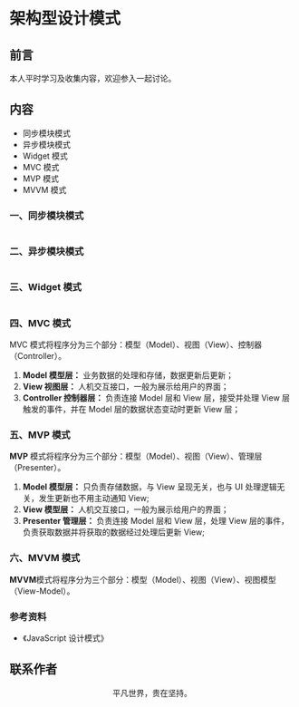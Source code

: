 # 架构型设计模式

## 前言

本人平时学习及收集内容，欢迎参入一起讨论。

## 内容

- 同步模块模式
- 异步模块模式
- Widget 模式
- MVC 模式
- MVP 模式
- MVVM 模式

### 一、同步模块模式

```

```

### 二、异步模块模式

```

```

### 三、Widget 模式

```

```

### 四、MVC 模式

MVC 模式将程序分为三个部分：模型（Model）、视图（View）、控制器（Controller）。

1. **Model 模型层：** 业务数据的处理和存储，数据更新后更新；
2. **View 视图层：** 人机交互接口，一般为展示给用户的界面；
3. **Controller 控制器层：** 负责连接 Model 层和 View 层，接受并处理 View 层触发的事件，并在 Model 层的数据状态变动时更新 View 层；

### 五、MVP 模式

**MVP** 模式将程序分为三个部分：模型（Model）、视图（View）、管理层（Presenter）。

1. **Model 模型层：** 只负责存储数据，与 View 呈现无关，也与 UI 处理逻辑无关，发生更新也不用主动通知 View;
2. **View 模型层：** 人机交互接口，一般为展示给用户的界面；
3. **Presenter 管理层：** 负责连接 Model 层和 View 层，处理 View 层的事件，负责获取数据并将获取的数据经过处理后更新 View;

### 六、MVVM 模式

**MVVM**模式将程序分为三个部分：模型（Model）、视图（View）、视图模型（View-Model）。

### 参考资料

- 《JavaScript 设计模式》

## 联系作者

<div align="center">
    <p>
        平凡世界，贵在坚持。
    </p>
    <img :src="$withBase('/about/contact.png')" />
</div>
